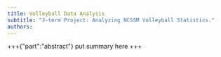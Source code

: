 ```yaml
---
title: Volleyball Data Analysis
subtitle: "J-term Project: Analyzing NCSSM Volleyball Statistics."
authors:
---
```


+++{"part":"abstract"}
put summary here
+++